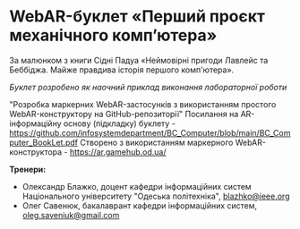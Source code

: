 # WebAR-буклет «Перший проєкт механічного комп’ютера»
За малюнком з книги Сідні Падуа 
«Неймовірні пригоди Лавлейс та Беббіджа. 
Майже правдива історія першого комп'ютера».

*Буклет розробено як наочний приклад виконання лабораторної роботи*

"Розробка маркерних WebAR-застосунків з використанням простого WebAR-конструктору на GitHub-репозиторії"
Посилання на AR-інформаційну основу (підкладку) буклету - https://github.com/infosystemdepartment/BC_Computer/blob/main/BC_Computer_BookLet.pdf
Створено з використанням маркерного WebAR-конструктора - https://ar.gamehub.od.ua/

**Тренери:**
+ Олександр Блажко, доцент кафедри інформаційних систем Національного університету "Одеська політехніка", blazhko@ieee.org
+ Олег Савенюк, бакалаврант кафедри інформаційних систем, oleg.saveniuk@gmail.com
